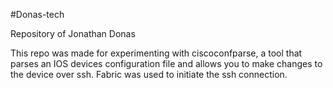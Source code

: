 #Donas-tech

Repository of Jonathan Donas

This repo was made for experimenting with ciscoconfparse, a tool that parses an IOS devices configuration file and allows you to make changes to the device over ssh. Fabric was used to initiate the ssh connection.

